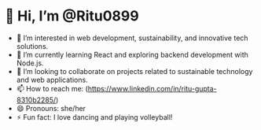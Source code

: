 # 👋 Hi, I’m @Ritu0899
- 👀 I’m interested in web development, sustainability, and innovative tech solutions.
- 🌱 I’m currently learning React and exploring backend development with Node.js.
- 💞️ I’m looking to collaborate on projects related to sustainable technology and web applications.
- 📫 How to reach me: (https://www.linkedin.com/in/ritu-gupta-8310b2285/)
- 😄 Pronouns: she/her
- ⚡ Fun fact: I love dancing and playing volleyball!
